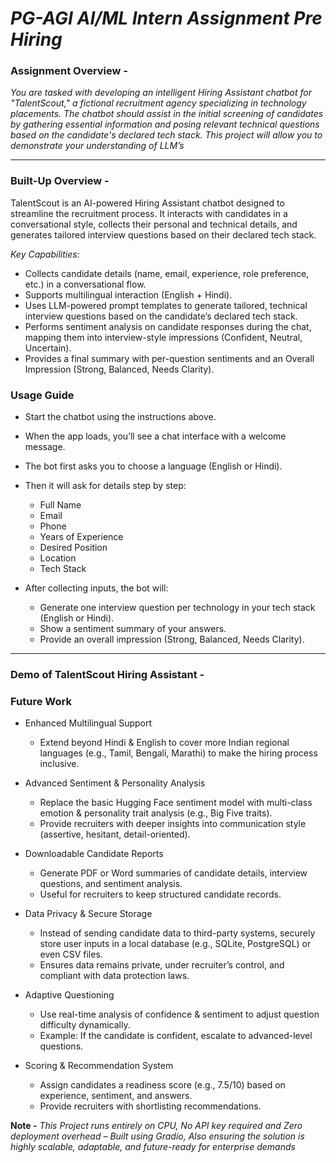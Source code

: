# ***PG-AGI AI/ML Intern Assignment Pre Hiring***

### **Assignment Overview -**

*You are tasked with developing an intelligent Hiring Assistant chatbot for "TalentScout," a fictional recruitment agency specializing in technology placements. The chatbot should assist in the initial screening of candidates by gathering essential information and posing relevant
technical questions based on the candidate's declared tech stack. This project will allow you to demonstrate your understanding of LLM’s*

----

### **Built-Up Overview -**

TalentScout is an AI-powered Hiring Assistant chatbot designed to streamline the recruitment process. It interacts with candidates in a conversational style, collects their personal and technical details, and generates tailored interview questions based on their declared tech stack.

*Key Capabilities:*

* Collects candidate details (name, email, experience, role preference, etc.) in a conversational flow.
* Supports multilingual interaction (English + Hindi).
* Uses LLM-powered prompt templates to generate tailored, technical interview questions based on the candidate’s declared tech stack.
* Performs sentiment analysis on candidate responses during the chat, mapping them into interview-style impressions (Confident, Neutral, Uncertain).
* Provides a final summary with per-question sentiments and an Overall Impression (Strong, Balanced, Needs Clarity).

### **Usage Guide**

* Start the chatbot using the instructions above.
* When the app loads, you’ll see a chat interface with a welcome message.
* The bot first asks you to choose a language (English or Hindi).
* Then it will ask for details step by step:
   * Full Name
   * Email
   * Phone
   * Years of Experience
   * Desired Position
   * Location
   * Tech Stack

* After collecting inputs, the bot will:
  * Generate one interview question per technology in your tech stack (English or Hindi).
  * Show a sentiment summary of your answers.
  * Provide an overall impression (Strong, Balanced, Needs Clarity).

 ------

 ### **Demo of TalentScout Hiring Assistant -**


 

### **Future Work**

* Enhanced Multilingual Support
   * Extend beyond Hindi & English to cover more Indian regional languages (e.g., Tamil, Bengali, Marathi) to make the hiring process inclusive.

* Advanced Sentiment & Personality Analysis
  * Replace the basic Hugging Face sentiment model with multi-class emotion & personality trait analysis (e.g., Big Five traits).
  * Provide recruiters with deeper insights into communication style (assertive, hesitant, detail-oriented).
    
* Downloadable Candidate Reports
  * Generate PDF or Word summaries of candidate details, interview questions, and sentiment analysis.
  * Useful for recruiters to keep structured candidate records.

* Data Privacy & Secure Storage
   * Instead of sending candidate data to third-party systems, securely store user inputs in a local database (e.g., SQLite, PostgreSQL) or even CSV files.
   * Ensures data remains private, under recruiter’s control, and compliant with data protection laws.

* Adaptive Questioning
  * Use real-time analysis of confidence & sentiment to adjust question difficulty dynamically.
  * Example: If the candidate is confident, escalate to advanced-level questions.

* Scoring & Recommendation System
  * Assign candidates a readiness score (e.g., 7.5/10) based on experience, sentiment, and answers.
  * Provide recruiters with shortlisting recommendations.

**Note -** *This Project runs entirely on CPU, No API key required and Zero deployment overhead – Built using Gradio, Also ensuring the solution is highly scalable, adaptable, and future-ready for enterprise demands*
